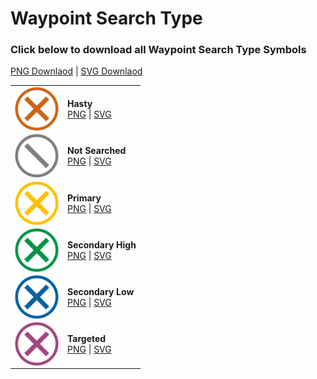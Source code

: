 # Waypoint Search Type
### Click below to download all Waypoint Search Type Symbols<br>
<a href="https://github.com/NAPSG/USR-Symbology/raw/main/Waypoint%20Search%20Type/PNGs/searchtype_png.zip">PNG Downlaod</a> | <a href="https://github.com/NAPSG/USR-Symbology/raw/main/Waypoint%20Search%20Type/SVGs/searchtype_svg.zip">SVG Downlaod</a>

|            |                     |
| ---------- | ------------------- | 
| <img src="https://github.com/NAPSG/USR-Symbology/blob/main/Waypoint%20Search%20Type/SVGs/USR_WaypointSearchType_Hasty.svg" align="center" width="70px"/> | **Hasty** <br> <a href="https://github.com/NAPSG/USR-Symbology/blob/main/Waypoint%20Search%20Type/PNGs/USR_WaypointSearchType_Hasty.png">PNG</a> \| <a href="https://github.com/NAPSG/USR-Symbology/blob/main/Waypoint%20Search%20Type/SVGs/USR_WaypointSearchType_Hasty.svg">SVG</a>|
| <img src="https://github.com/NAPSG/USR-Symbology/blob/main/Waypoint%20Search%20Type/SVGs/USR_WaypointSearchType_NotSearched.svg" align="center" width="70px"/> | **Not Searched** <br> <a href="https://github.com/NAPSG/USR-Symbology/blob/main/Waypoint%20Search%20Type/PNGs/USR_WaypointSearchType_NotSearched.png">PNG</a> \| <a href="https://github.com/NAPSG/USR-Symbology/blob/main/Waypoint%20Search%20Type/SVGs/USR_WaypointSearchType_NotSearched.svg">SVG</a>|
| <img src="https://github.com/NAPSG/USR-Symbology/blob/main/Waypoint%20Search%20Type/SVGs/USR_WaypointSearchType_Primary.svg" align="center" width="70px"/> | **Primary** <br> <a href="https://github.com/NAPSG/USR-Symbology/blob/main/Waypoint%20Search%20Type/PNGs/USR_WaypointSearchType_Primary.png">PNG</a> \| <a href="https://github.com/NAPSG/USR-Symbology/blob/main/Waypoint%20Search%20Type/SVGs/USR_WaypointSearchType_Primary.svg">SVG</a>|
| <img src="https://github.com/NAPSG/USR-Symbology/blob/main/Waypoint%20Search%20Type/SVGs/USR_WaypointSearchType_SecondaryHigh.svg" align="center" width="70px"/> | **Secondary High** <br> <a href="https://github.com/NAPSG/USR-Symbology/blob/main/Waypoint%20Search%20Type/PNGs/USR_WaypointSearchType_SecondaryHigh.png">PNG</a> \| <a href="https://github.com/NAPSG/USR-Symbology/blob/main/Waypoint%20Search%20Type/SVGs/USR_WaypointSearchType_SecondaryHigh.svg">SVG</a>|
| <img src="https://github.com/NAPSG/USR-Symbology/blob/main/Waypoint%20Search%20Type/SVGs/USR_WaypointSearchType_SecondaryLow.svg" align="center" width="70px"/> | **Secondary Low** <br> <a href="https://github.com/NAPSG/USR-Symbology/blob/main/Waypoint%20Search%20Type/PNGs/USR_WaypointSearchType_SecondaryLow.png">PNG</a> \| <a href="https://github.com/NAPSG/USR-Symbology/blob/main/Waypoint%20Search%20Type/SVGs/USR_WaypointSearchType_SecondaryLow.svg">SVG</a>|
| <img src="https://github.com/NAPSG/USR-Symbology/blob/main/Waypoint%20Search%20Type/SVGs/USR_WaypointSearchType_Targeted.svg" align="center" width="70px"/> | **Targeted** <br> <a href="https://github.com/NAPSG/USR-Symbology/blob/main/Waypoint%20Search%20Type/PNGs/USR_WaypointSearchType_Targeted.png">PNG</a> \| <a href="https://github.com/NAPSG/USR-Symbology/blob/main/Waypoint%20Search%20Type/SVGs/USR_WaypointSearchType_Targeted.svg">SVG</a>|
